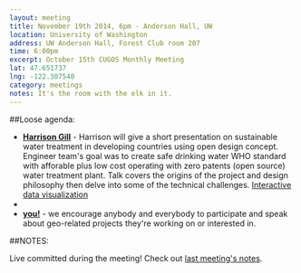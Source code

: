 ```yaml
---
layout: meeting
title: November 19th 2014, 6pm - Anderson Hall, UW
location: University of Washington
address: UW Anderson Hall, Forest Club room 207
time: 6:00pm
excerpt: October 15th CUGOS Monthly Meeting
lat: 47.651737
lng: -122.307540
category: meetings
notes: It's the room with the elk in it.
---
```


##Loose agenda:
- **[Harrison Gill](http://aguaclara.cee.cornell.edu/)** - Harrison will give a short presentation on sustainable water treatment in developing countries using open design concept. Engineer team's goal was to create safe drinking water WHO standard with afforable plus low cost operating with zero patents (open source) water treatment plant. Talk covers the origins of the project and design philosophy then delve into some of the technical challenges. [Interactive data visualization](http://map.wash4all.org/)
- 
- **[you!](http://github.com/cugos/cugos.github.com)** - we encourage anybody and everybody to participate and speak about geo-related projects they're working on or interested in.

##NOTES:

Live committed during the meeting! Check out [last meeting's notes](/meetings/2014/10/15/cugos_monthly/).

